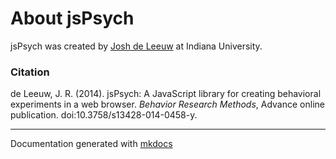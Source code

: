 # About jsPsych

jsPsych was created by [Josh de Leeuw](http://pages.iu.edu/~jodeleeu) at Indiana University.

### Citation

de Leeuw, J. R. (2014). jsPsych: A JavaScript library for creating behavioral experiments in a web browser. _Behavior Research Methods_, Advance online publication. doi:10.3758/s13428-014-0458-y.

---

Documentation generated with [mkdocs](http://www.mkdocs.org) 

